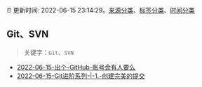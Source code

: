 :alarm_clock: 更新时间: 2022-06-15 23:14:29。[来源分类](../README.md)、[标签分类](../TAGS.md)、[时间分类](../TIMELINE.md)

## Git、SVN


> 关键字：`Git`、`SVN`



- [2022-06-15-出个-GitHub-账号会有人要么](https://www.v2ex.com/t/859888) 
- [2022-06-15-Git进阶系列-|-1.-创建完美的提交](https://toutiao.io/k/1k9s8we) 